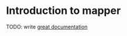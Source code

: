 # Introduction to mapper

TODO: write [great documentation](http://jacobian.org/writing/what-to-write/)
